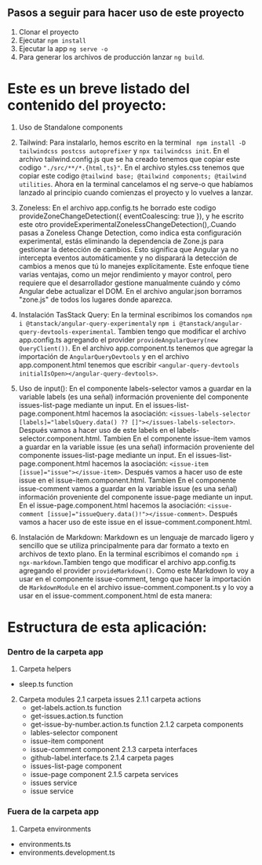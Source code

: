 ## Pasos a seguir para hacer uso de este proyecto

 1. Clonar el proyecto
 2. Ejecutar ```npm install``` 
 3. Ejecutar la app ```ng serve -o```
 4. Para generar los archivos de producción lanzar `ng build`.


 # Este es un breve listado del contenido del proyecto:

1. Uso de Standalone components

2. Tailwind: Para instalarlo, hemos escrito en la terminal ` npm install -D tailwindcss postcss autoprefixer` y `npx tailwindcss init`. En el archivo tailwind.config.js que se ha creado tenemos que copiar este codigo `"./src/**/*.{html,ts}"`. En el archivo styles.css tenemos que copiar este codigo `@tailwind base; @tailwind components; @tailwind utilities`. Ahora en la terminal cancelamos el ng serve-o que habíamos lanzado al principio cuando comienzas el proyecto y lo vuelves a lanzar.

3. Zoneless: En el archivo app.config.ts he borrado este codigo provideZoneChangeDetection({ eventCoalescing: true }), y he escrito este otro provideExperimentalZonelessChangeDetection(),.Cuando pasas a Zoneless Change Detection, como indica esta configuración experimental, estás eliminando la dependencia de Zone.js para gestionar la detección de cambios. Esto significa que Angular ya no intercepta eventos automáticamente y no disparará la detección de cambios a menos que tú lo manejes explícitamente. Este enfoque tiene varias ventajas, como un mejor rendimiento y mayor control, pero requiere que el desarrollador gestione manualmente cuándo y cómo Angular debe actualizar el DOM. En el archivo angular.json borramos "zone.js" de todos los lugares donde aparezca.

4. Instalación TasStack Query: En la terminal escribimos los comandos `npm i @tanstack/angular-query-experimental`y `npm i @tanstack/angular-query-devtools-experimental`. Tambien tengo que modificar el archivo app.config.ts agregando el provider `provideAngularQuery(new QueryClient())`. En el archivo app.component.ts  tenemos que agregar la importación de `AngularQueryDevtools` y en el archivo app.component.html tenemos que escribir `<angular-query-devtools initialIsOpen></angular-query-devtools>`.

5. Uso de input(): En el componente labels-selector vamos a guardar en la variable labels (es una señal) información proveniente del componente issues-list-page mediante un input. En el issues-list-page.component.html hacemos la asociación: `<issues-labels-selector [labels]="labelsQuery.data() ?? []"></issues-labels-selector>`. Después vamos a hacer uso de este labels en el labels-selector.component.html. 
Tambien  En el componente issue-item vamos a guardar en la variable issue (es una señal) información proveniente del componente issues-list-page mediante un input. En el issues-list-page.component.html hacemos la asociación: `<issue-item [issue]="issue"></issue-item>`. Después vamos a hacer uso de este issue en el issue-item.component.html.
Tambien  En el componente issue-comment vamos a guardar en la variable issue (es una señal) información proveniente del componente issue-page mediante un input. En el issue-page.component.html hacemos la asociación: `<issue-comment [issue]="issueQuery.data()!"></issue-comment>`. Después vamos a hacer uso de este issue en el issue-comment.component.html.

6. Instalación de Markdown: Markdown es un lenguaje de marcado ligero y sencillo que se utiliza principalmente para dar formato a texto en archivos de texto plano. En la terminal escribimos el comando `npm i ngx-markdown`.Tambien tengo que modificar el archivo app.config.ts agregando el provider `provideMarkdown()`. Como este Markdown lo voy a usar en el componente issue-comment, tengo que hacer la importación de `MarkdownModule` en el archivo issue-comment.component.ts y lo voy a usar en el issue-comment.component.html de esta manera:  <markdown></markdown>

# Estructura de esta aplicación:

### Dentro de la carpeta app
1. Carpeta helpers
  - sleep.ts function

2. Carpeta modules 
  2.1 carpeta issues
    2.1.1 carpeta actions
      - get-labels.action.ts function
      - get-issues.action.ts function
      - get-issue-by-number.action.ts function
    2.1.2 carpeta components
      - lables-selector component
      - issue-item component
      - issue-comment component
    2.1.3 carpeta interfaces
      - github-label.interface.ts
    2.1.4 carpeta pages
      - issues-list-page component
      - issue-page component
    2.1.5 carpeta services
      - issues service
      - issue service

### Fuera de la carpeta app
1. Carpeta environments
  - environments.ts
  - environments.development.ts
